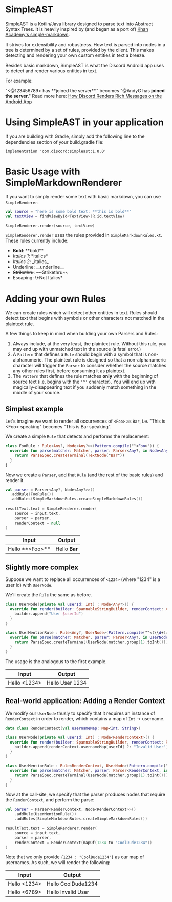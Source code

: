 # SimpleAST

SimpleAST is a Kotlin/Java library designed to parse text into Abstract Syntax Trees. It is heavily inspired by (and began as a port of) [Khan Academy's simple-markdown](https://github.com/Khan/simple-markdown).

It strives for extensibility and robustness. How text is parsed into nodes in a tree is determined by a set of rules, provided by the client. This makes detecting and rendering your own custom entities in text a breeze.

Besides basic markdown, SimpleAST is what the Discord Android app uses to detect and render various entities in text.

For example:

"<@123456789> has \*\*joined the server\*\*." becomes "@AndyG has **joined the server**." Read more here: [How Discord Renders Rich Messages on the Android App](https://blog.discordapp.com/how-discord-renders-rich-messages-on-the-android-app-67b0e5d56fbe)

# Using SimpleAST in your application
If you are building with Gradle, simply add the following line to the dependencies section of your build.gradle file:

```
implementation 'com.discord:simpleast:1.0.0'
```

# Basic Usage with SimpleMarkdownRenderer

If you want to simply render some text with basic markdown, you can use `SimpleRenderer`:

```kotlin
val source = "here is some bold text: **this is bold**"
val textView = findViewById<TextView>(R.id.textView)

SimpleRenderer.render(source, textView)
```

`SimpleRenderer.render` uses the rules provided in `SimpleMarkdownRules.kt`. These rules currently include:

* **Bold**: \*\*bold\*\*
* *Italics 1*: \*italics\*
* _Italics 2_: \_italics\_
* Underline: \_\_underline\_\_
* ~~Strikethru~~: \~\~Strikethru\~\~
* Escaping: \\\*Not Italics*

# Adding your own Rules

We can create rules which will detect other entities in text. Rules should detect text that begins with symbols or other characters not matched in the plaintext rule.

A few things to keep in mind when building your own Parsers and Rules:

1. Always include, at the very least, the plaintext rule. Without this rule, you may end up with unmatched text in the source (a fatal error.)
2. A `Pattern` that defines a `Rule` should begin with a symbol that is non-alphanumeric. The plaintext rule is designed so that a non-alphanumeric character will trigger the `Parser` to consider whether the source matches any other rules first, before consuming it as plaintext.
3. The `Pattern` that defines the rule matches **only** with the beginning of source text (i.e. begins with the `'^'` character). You will end up with magically-disappearing text if you suddenly match something in the middle of your source.

## Simplest example

Let's imagine we want to render all occurrences of `<Foo>` as `Bar`, i.e. "This is &lt;Foo&gt; speaking" becomes "This is Bar speaking".

We create a simple `Rule` that detects and performs the replacement:

```kotlin
class FooRule : Rule<Any?, Node<Any?>>(Pattern.compile("^<Foo>")) {
  override fun parse(matcher: Matcher, parser: Parser<Any?, in Node<Any?>>, isNested: Boolean): ParseSpec<Any?, Node<Any?>{
    return ParseSpec.createTerminal(TextNode("Bar"))
  }
}
```

Now we create a `Parser`, add that `Rule` (and the rest of the basic rules) and render it.

```kotlin
val parser = Parser<Any?, Node<Any?>>()
  .addRule(FooRule())
  .addRules(SimpleMarkdownRules.createSimpleMarkdownRules())
  
resultText.text = SimpleRenderer.render(
    source = input.text,
    parser = parser,
    renderContext = null
)
```

| Input  | Output |
| ------------- | ------------- |
| Hello \*\*\<Foo\>\*\*  | Hello **Bar** |

## Slightly more complex
Suppose we want to replace all occurrences of `<1234>` (where "1234" is a user id) with `UserNode`.

We'll create the `Rule` the same as before.

```kotlin
class UserNode(private val userId: Int) : Node<Any?>() {
  override fun render(builder: SpannableStringBuilder, renderContext: Any?) {
    builder.append("User $userId")
  }
}

class UserMentionRule : Rule<Any?, UserNode>(Pattern.compile("^<(\\d+)>")) {
  override fun parse(matcher: Matcher, parser: Parser<Any?, in UserNode>, isNested: Boolean): ParseSpec<Any?, UserNode> {
    return ParseSpec.createTerminal(UserNode(matcher.group(1).toInt()))
  }
}
```

The usage is the analogous to the first example.

| Input  | Output |
| ------------- | ------------- |
| Hello <1234>  | Hello User 1234  |

## Real-world application: Adding a Render Context

We modify our `UserNode` thusly to specify that it requires an instance of `RenderContext` in order to render, which contains a map of `Int` -> username.

```kotlin
data class RenderContext(val usernameMap: Map<Int, String>)

class UserNode(private val userId: Int) : Node<RenderContext>() {
  override fun render(builder: SpannableStringBuilder, renderContext: RenderContext) {
    builder.append(renderContext.usernameMap[userId] ?: "Invalid User")
  }
}

class UserMentionRule : Rule<RenderContext, UserNode>(Pattern.compile("^<(\\d+)>")) {
  override fun parse(matcher: Matcher, parser: Parser<RenderContext, in UserNode>, isNested: Boolean): ParseSpec<RenderContext, UserNode> {
    return ParseSpec.createTerminal(UserNode(matcher.group(1).toInt()))
  }
}
```

Now at the call-site, we specify that the parser produces nodes that require the `RenderContext`, and perform the parse:

```kotlin
val parser = Parser<RenderContext, Node<RenderContext>>()
    .addRule(UserMentionRule())
    .addRules(SimpleMarkdownRules.createSimpleMarkdownRules())

resultText.text = SimpleRenderer.render(
    source = input.text,
    parser = parser,
    renderContext = RenderContext(mapOf(1234 to "CoolDude1234"))
)
```

Note that we only provide `{1234 : "CoolDude1234"}` as our map of usernames. As such, we will render the following:

| Input  | Output |
| ------------- | ------------- |
| Hello <1234>  | Hello CoolDude1234 |
| Hello <6789> | Hello Invalid User |
